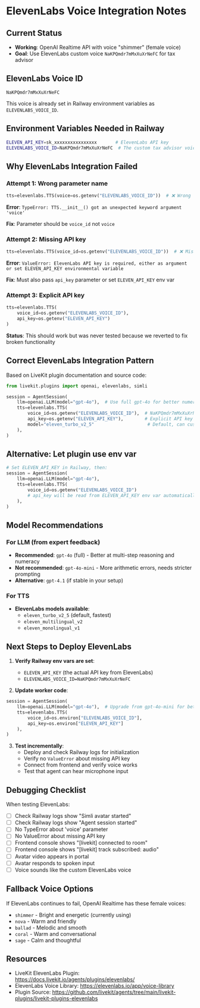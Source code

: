 # ElevenLabs Voice Integration Notes

## Current Status
- **Working**: OpenAI Realtime API with voice "shimmer" (female voice)
- **Goal**: Use ElevenLabs custom voice `NaKPQmdr7mMxXuXrNeFC` for tax advisor

## ElevenLabs Voice ID
```
NaKPQmdr7mMxXuXrNeFC
```
This voice is already set in Railway environment variables as `ELEVENLABS_VOICE_ID`.

## Environment Variables Needed in Railway

```bash
ELEVEN_API_KEY=sk_xxxxxxxxxxxxxxxx       # ElevenLabs API key
ELEVENLABS_VOICE_ID=NaKPQmdr7mMxXuXrNeFC  # The custom tax advisor voice
```

## Why ElevenLabs Integration Failed

### Attempt 1: Wrong parameter name
```python
tts=elevenlabs.TTS(voice=os.getenv("ELEVENLABS_VOICE_ID"))  # ❌ Wrong
```
**Error**: `TypeError: TTS.__init__() got an unexpected keyword argument 'voice'`

**Fix**: Parameter should be `voice_id` not `voice`

### Attempt 2: Missing API key
```python
tts=elevenlabs.TTS(voice_id=os.getenv("ELEVENLABS_VOICE_ID"))  # ❌ Missing API key
```
**Error**: `ValueError: ElevenLabs API key is required, either as argument or set ELEVEN_API_KEY environmental variable`

**Fix**: Must also pass `api_key` parameter or set `ELEVEN_API_KEY` env var

### Attempt 3: Explicit API key
```python
tts=elevenlabs.TTS(
    voice_id=os.getenv("ELEVENLABS_VOICE_ID"),
    api_key=os.getenv("ELEVEN_API_KEY")
)
```
**Status**: This should work but was never tested because we reverted to fix broken functionality

## Correct ElevenLabs Integration Pattern

Based on LiveKit plugin documentation and source code:

```python
from livekit.plugins import openai, elevenlabs, simli

session = AgentSession(
    llm=openai.LLM(model="gpt-4o"),  # Use full gpt-4o for better numeracy
    tts=elevenlabs.TTS(
        voice_id=os.getenv("ELEVENLABS_VOICE_ID"),  # NaKPQmdr7mMxXuXrNeFC
        api_key=os.getenv("ELEVEN_API_KEY"),        # Explicit API key
        model="eleven_turbo_v2_5"                    # Default, can customize
    ),
)
```

## Alternative: Let plugin use env var
```python
# Set ELEVEN_API_KEY in Railway, then:
session = AgentSession(
    llm=openai.LLM(model="gpt-4o"),
    tts=elevenlabs.TTS(
        voice_id=os.getenv("ELEVENLABS_VOICE_ID")
        # api_key will be read from ELEVEN_API_KEY env var automatically
    ),
)
```

## Model Recommendations

### For LLM (from expert feedback)
- **Recommended**: `gpt-4o` (full) - Better at multi-step reasoning and numeracy
- **Not recommended**: `gpt-4o-mini` - More arithmetic errors, needs stricter prompting
- **Alternative**: `gpt-4.1` (if stable in your setup)

### For TTS
- **ElevenLabs models available**:
  - `eleven_turbo_v2_5` (default, fastest)
  - `eleven_multilingual_v2`
  - `eleven_monolingual_v1`

## Next Steps to Deploy ElevenLabs

1. **Verify Railway env vars are set**:
   - `ELEVEN_API_KEY` (the actual API key from ElevenLabs)
   - `ELEVENLABS_VOICE_ID=NaKPQmdr7mMxXuXrNeFC`

2. **Update worker code**:
```python
session = AgentSession(
    llm=openai.LLM(model="gpt-4o"),  # Upgrade from gpt-4o-mini for better tax calculations
    tts=elevenlabs.TTS(
        voice_id=os.environ["ELEVENLABS_VOICE_ID"],
        api_key=os.environ["ELEVEN_API_KEY"]
    ),
)
```

3. **Test incrementally**:
   - Deploy and check Railway logs for initialization
   - Verify no `ValueError` about missing API key
   - Connect from frontend and verify voice works
   - Test that agent can hear microphone input

## Debugging Checklist

When testing ElevenLabs:
- [ ] Check Railway logs show "Simli avatar started"
- [ ] Check Railway logs show "Agent session started"
- [ ] No TypeError about 'voice' parameter
- [ ] No ValueError about missing API key
- [ ] Frontend console shows "[livekit] connected to room"
- [ ] Frontend console shows "[livekit] track subscribed: audio"
- [ ] Avatar video appears in portal
- [ ] Avatar responds to spoken input
- [ ] Voice sounds like the custom ElevenLabs voice

## Fallback Voice Options

If ElevenLabs continues to fail, OpenAI Realtime has these female voices:
- `shimmer` - Bright and energetic (currently using)
- `nova` - Warm and friendly
- `ballad` - Melodic and smooth
- `coral` - Warm and conversational
- `sage` - Calm and thoughtful

## Resources

- LiveKit ElevenLabs Plugin: https://docs.livekit.io/agents/plugins/elevenlabs/
- ElevenLabs Voice Library: https://elevenlabs.io/app/voice-library
- Plugin Source: https://github.com/livekit/agents/tree/main/livekit-plugins/livekit-plugins-elevenlabs
